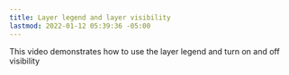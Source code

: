 ```yaml
---
title: Layer legend and layer visibility
lastmod: 2022-01-12 05:39:36 -05:00
---
```

			
This video demonstrates how to use the layer legend and turn on and off visibility      